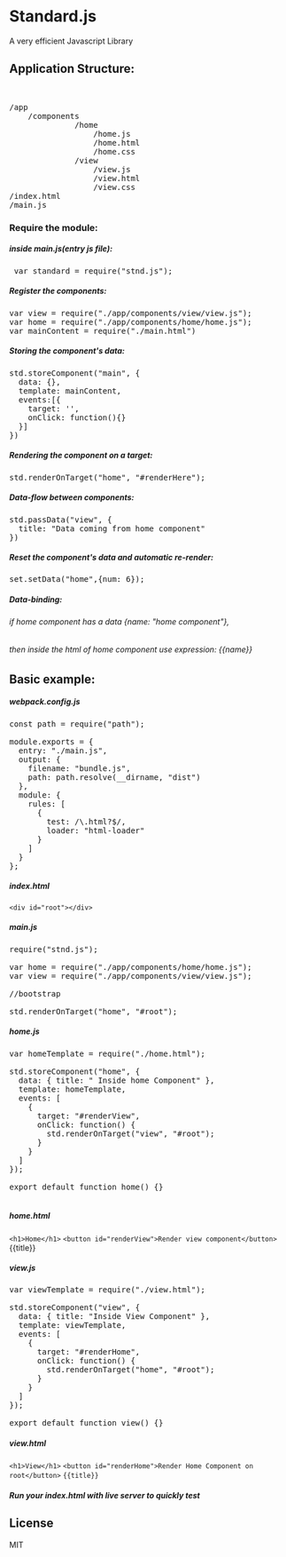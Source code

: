 # Standard.js
A very efficient  Javascript Library


<h2>Application Structure:</h2><br>
<pre>
/app
    /components
              /home
                  /home.js
                  /home.html
                  /home.css
              /view
                  /view.js
                  /view.html
                  /view.css
/index.html
/main.js
</pre>

### Require the module:
##### inside main.js(entry js file):

<pre> var standard = require("stnd.js"); </pre>

##### Register the components:
<pre>
var view = require("./app/components/view/view.js");
var home = require("./app/components/home/home.js");
var mainContent = require("./main.html")
</pre>

##### Storing the component's data:

<pre>
std.storeComponent("main", {
  data: {},
  template: mainContent,
  events:[{
    target: '',
    onClick: function(){}
  }]
})
</pre>

##### Rendering the component on a target:

<pre>std.renderOnTarget("home", "#renderHere");</pre>

##### Data-flow between components:
<pre>
std.passData("view", {
  title: "Data coming from home component"
})
</pre>

##### Reset the component's data and automatic re-render:
<pre>set.setData("home",{num: 6});</pre>

##### Data-binding:

###### if home component has a data {name: "home component"},
###### then inside the html of home component use expression: {{name}}



## Basic example:
##### webpack.config.js
<pre>
const path = require("path");

module.exports = {
  entry: "./main.js",
  output: {
    filename: "bundle.js",
    path: path.resolve(__dirname, "dist")
  },
  module: {
    rules: [
      {
        test: /\.html?$/,
        loader: "html-loader"
      }
    ]
  }
};
</pre>

##### index.html
  `<div id="root"></div>`

##### main.js
<pre>
require("stnd.js");

var home = require("./app/components/home/home.js");
var view = require("./app/components/view/view.js");

//bootstrap

std.renderOnTarget("home", "#root");
</pre>

##### home.js
<pre>
var homeTemplate = require("./home.html");

std.storeComponent("home", {
  data: { title: " Inside home Component" },
  template: homeTemplate,
  events: [
    {
      target: "#renderView",
      onClick: function() {
        std.renderOnTarget("view", "#root");
      }
    }
  ]
});

export default function home() {}

</pre>

##### home.html
`<h1>Home</h1>`
`<button id="renderView">Render view component</button>`
{{title}}

##### view.js
<pre>
var viewTemplate = require("./view.html");

std.storeComponent("view", {
  data: { title: "Inside View Component" },
  template: viewTemplate,
  events: [
    {
      target: "#renderHome",
      onClick: function() {
        std.renderOnTarget("home", "#root");
      }
    }
  ]
});

export default function view() {}
</pre>

##### view.html
`<h1>View</h1>`
`<button id="renderHome">Render Home Component on root</button>`
`{{title}}`

##### Run your index.html with live server to quickly test

License
----

MIT


